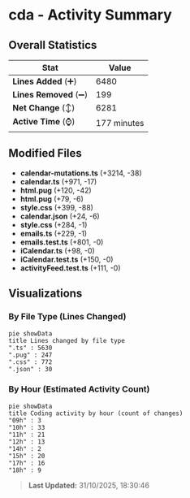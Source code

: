 # cda - Activity Summary 

## Overall Statistics

| Stat                   | Value                                                             |
| ---------------------- | ----------------------------------------------------------------- |
| **Lines Added** (➕)   | 6480                                          |
| **Lines Removed** (➖) | 199                                        |
| **Net Change** (↕)    | 6281                |
| **Active Time** (⌚)   | 177 minutes |


## Modified Files
- **calendar-mutations.ts** (+3214, -38)
- **calendar.ts** (+971, -17)
- **html.pug** (+120, -42)
- **html.pug** (+79, -6)
- **style.css** (+399, -88)
- **calendar.json** (+24, -6)
- **style.css** (+284, -1)
- **emails.ts** (+229, -1)
- **emails.test.ts** (+801, -0)
- **iCalendar.ts** (+98, -0)
- **iCalendar.test.ts** (+150, -0)
- **activityFeed.test.ts** (+111, -0)

## Visualizations

### By File Type (Lines Changed)

```mermaid
pie showData
title Lines changed by file type
".ts" : 5630
".pug" : 247
".css" : 772
".json" : 30
```

### By Hour (Estimated Activity Count)

```mermaid
pie showData
title Coding activity by hour (count of changes)
"09h" : 3
"10h" : 33
"11h" : 21
"12h" : 13
"14h" : 2
"15h" : 20
"17h" : 16
"18h" : 9
```


> **Last Updated:** 31/10/2025, 18:30:46